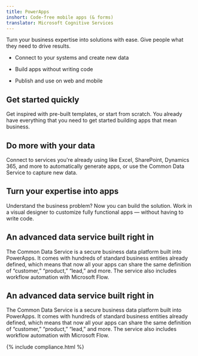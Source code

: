 ```yaml
---
title: PowerApps
inshort: Code-free mobile apps (& forms)
translator: Microsoft Cognitive Services
---
```


Turn your business expertise into solutions with ease. Give people what they need to drive results.

- Connect to your systems and create new data

- Build apps without writing code

- Publish and use on web and mobile

## Get started quickly
Get inspired with pre-built templates, or start from scratch. You already have everything that you need to get started building apps that mean business.

## Do more with your data
Connect to services you're already using like Excel, SharePoint, Dynamics 365, and more to automatically generate apps, or use the Common Data Service to capture new data.

## Turn your expertise into apps
Understand the business problem? Now you can build the solution. Work in a visual designer to customize fully functional apps — without having to write code.

## An advanced data service built right in
The Common Data Service is a secure business data platform built into PowerApps. It comes with hundreds of standard business entities already defined, which means that now all your apps can share the same definition of “customer,” “product,” “lead,” and more. The service also includes workflow automation with Microsoft Flow.

## An advanced data service built right in
The Common Data Service is a secure business data platform built into PowerApps. It comes with hundreds of standard business entities already defined, which means that now all your apps can share the same definition of “customer,” “product,” “lead,” and more. The service also includes workflow automation with Microsoft Flow.

{% include compliance.html %}

